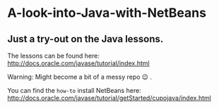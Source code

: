 # A-look-into-Java-with-NetBeans
## Just a try-out on the Java lessons.
The lessons can be found here: http://docs.oracle.com/javase/tutorial/index.html

Warning: Might become a bit of a messy repo :wink: .

You can find the ```how-to``` install NetBeans here: http://docs.oracle.com/javase/tutorial/getStarted/cupojava/index.html
